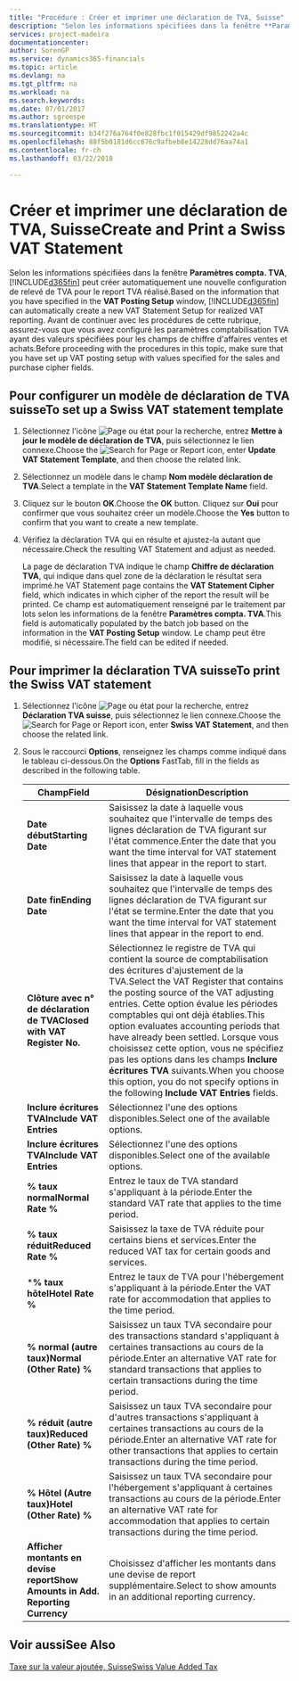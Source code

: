 ```yaml
---
title: "Procédure : Créer et imprimer une déclaration de TVA, Suisse"
description: "Selon les informations spécifiées dans la fenêtre **Paramètres compta. TVA**, [!INCLUDE[d365fin](../../includes/d365fin_md.md)] peut créer automatiquement une nouvelle configuration de relevé de TVA pour le report TVA réalisé. Avant de continuer avec les procédures de cette rubrique, assurez-vous que vous avez configuré les paramètres comptabilisation TVA ayant des valeurs spécifiées pour les champs de chiffre d'affaires ventes et achats."
services: project-madeira
documentationcenter: 
author: SorenGP
ms.service: dynamics365-financials
ms.topic: article
ms.devlang: na
ms.tgt_pltfrm: na
ms.workload: na
ms.search.keywords: 
ms.date: 07/01/2017
ms.author: sgroespe
ms.translationtype: HT
ms.sourcegitcommit: b34f276a764f0e828fbc1f015429df9852242a4c
ms.openlocfilehash: 88f5b0181d6cc676c9afbeb8e14228dd76aa74a1
ms.contentlocale: fr-ch
ms.lasthandoff: 03/22/2018

---
```

# <a name="create-and-print-a-swiss-vat-statement"></a><span data-ttu-id="77d68-104">Créer et imprimer une déclaration de TVA, Suisse</span><span class="sxs-lookup"><span data-stu-id="77d68-104">Create and Print a Swiss VAT Statement</span></span>
<span data-ttu-id="77d68-105">Selon les informations spécifiées dans la fenêtre **Paramètres compta. TVA**, [!INCLUDE[d365fin](../../includes/d365fin_md.md)] peut créer automatiquement une nouvelle configuration de relevé de TVA pour le report TVA réalisé.</span><span class="sxs-lookup"><span data-stu-id="77d68-105">Based on the information that you have specified in the **VAT Posting Setup** window, [!INCLUDE[d365fin](../../includes/d365fin_md.md)] can automatically create a new VAT Statement Setup for realized VAT reporting.</span></span> <span data-ttu-id="77d68-106">Avant de continuer avec les procédures de cette rubrique, assurez-vous que vous avez configuré les paramètres comptabilisation TVA ayant des valeurs spécifiées pour les champs de chiffre d'affaires ventes et achats.</span><span class="sxs-lookup"><span data-stu-id="77d68-106">Before proceeding with the procedures in this topic, make sure that you have set up VAT posting setup with values specified for the sales and purchase cipher fields.</span></span>  

## <a name="to-set-up-a-swiss-vat-statement-template"></a><span data-ttu-id="77d68-107">Pour configurer un modèle de déclaration de TVA suisse</span><span class="sxs-lookup"><span data-stu-id="77d68-107">To set up a Swiss VAT statement template</span></span>  

1.  <span data-ttu-id="77d68-108">Sélectionnez l'icône ![Page ou état pour la recherche](../../media/ui-search/search_small.png "icône Page ou état pour la recherche"), entrez **Mettre à jour le modèle de déclaration de TVA**, puis sélectionnez le lien connexe.</span><span class="sxs-lookup"><span data-stu-id="77d68-108">Choose the ![Search for Page or Report](../../media/ui-search/search_small.png "Search for Page or Report icon") icon, enter **Update VAT Statement Template**, and then choose the related link.</span></span>  
2.  <span data-ttu-id="77d68-109">Sélectionnez un modèle dans le champ **Nom modèle déclaration de TVA**.</span><span class="sxs-lookup"><span data-stu-id="77d68-109">Select a template in the **VAT Statement Template Name** field.</span></span>
3.  <span data-ttu-id="77d68-110">Cliquez sur le bouton **OK**.</span><span class="sxs-lookup"><span data-stu-id="77d68-110">Choose the **OK** button.</span></span> <span data-ttu-id="77d68-111">Cliquez sur **Oui** pour confirmer que vous souhaitez créer un modèle.</span><span class="sxs-lookup"><span data-stu-id="77d68-111">Choose the **Yes** button to confirm that you want to create a new template.</span></span>  
4.  <span data-ttu-id="77d68-112">Vérifiez la déclaration TVA qui en résulte et ajustez-la autant que nécessaire.</span><span class="sxs-lookup"><span data-stu-id="77d68-112">Check the resulting VAT Statement and adjust as needed.</span></span>  

     <span data-ttu-id="77d68-113">La page de déclaration TVA indique le champ **Chiffre de déclaration TVA**, qui indique dans quel zone de la déclaration le résultat sera imprimé.</span><span class="sxs-lookup"><span data-stu-id="77d68-113">he VAT Statement page contains the **VAT Statement Cipher** field, which indicates in which cipher of the report the result will be printed.</span></span> <span data-ttu-id="77d68-114">Ce champ est automatiquement renseigné par le traitement par lots selon les informations de la fenêtre **Paramètres compta. TVA**.</span><span class="sxs-lookup"><span data-stu-id="77d68-114">This field is automatically populated by the batch job based on the information in the **VAT Posting Setup** window.</span></span> <span data-ttu-id="77d68-115">Le champ peut être modifié, si nécessaire.</span><span class="sxs-lookup"><span data-stu-id="77d68-115">The field can be edited if needed.</span></span>  

## <a name="to-print-the-swiss-vat-statement"></a><span data-ttu-id="77d68-116">Pour imprimer la déclaration TVA suisse</span><span class="sxs-lookup"><span data-stu-id="77d68-116">To print the Swiss VAT statement</span></span>  

1.  <span data-ttu-id="77d68-117">Sélectionnez l'icône ![Page ou état pour la recherche](../../media/ui-search/search_small.png "Page ou état pour la recherche"), entrez **Déclaration TVA suisse**, puis sélectionnez le lien connexe.</span><span class="sxs-lookup"><span data-stu-id="77d68-117">Choose the ![Search for Page or Report](../../media/ui-search/search_small.png "Search for Page or Report icon") icon, enter **Swiss VAT Statement**, and then choose the related link.</span></span>  
2.  <span data-ttu-id="77d68-118">Sous le raccourci **Options**, renseignez les champs comme indiqué dans le tableau ci-dessous.</span><span class="sxs-lookup"><span data-stu-id="77d68-118">On the **Options** FastTab, fill in the fields as described in the following table.</span></span>  

    |<span data-ttu-id="77d68-119">Champ</span><span class="sxs-lookup"><span data-stu-id="77d68-119">Field</span></span>|<span data-ttu-id="77d68-120">Désignation</span><span class="sxs-lookup"><span data-stu-id="77d68-120">Description</span></span>|  
    |---------------------------------|---------------------------------------|  
    |<span data-ttu-id="77d68-121">**Date début**</span><span class="sxs-lookup"><span data-stu-id="77d68-121">**Starting Date**</span></span>|<span data-ttu-id="77d68-122">Saisissez la date à laquelle vous souhaitez que l'intervalle de temps des lignes déclaration de TVA figurant sur l'état commence.</span><span class="sxs-lookup"><span data-stu-id="77d68-122">Enter the date that you want the time interval for VAT statement lines that appear in the report to start.</span></span>|  
    |<span data-ttu-id="77d68-123">**Date fin**</span><span class="sxs-lookup"><span data-stu-id="77d68-123">**Ending Date**</span></span>|<span data-ttu-id="77d68-124">Saisissez la date à laquelle vous souhaitez que l'intervalle de temps des lignes déclaration de TVA figurant sur l'état se termine.</span><span class="sxs-lookup"><span data-stu-id="77d68-124">Enter the date that you want the time interval for VAT statement lines that appear in the report to end.</span></span>|  
    |<span data-ttu-id="77d68-125">**Clôture avec n° de déclaration de TVA**</span><span class="sxs-lookup"><span data-stu-id="77d68-125">**Closed with VAT Register No.**</span></span>|<span data-ttu-id="77d68-126">Sélectionnez le registre de TVA qui contient la source de comptabilisation des écritures d'ajustement de la TVA.</span><span class="sxs-lookup"><span data-stu-id="77d68-126">Select the VAT Register that contains the posting source of the VAT adjusting entries.</span></span> <span data-ttu-id="77d68-127">Cette option évalue les périodes comptables qui ont déjà établies.</span><span class="sxs-lookup"><span data-stu-id="77d68-127">This option evaluates accounting periods that have already been settled.</span></span> <span data-ttu-id="77d68-128">Lorsque vous choisissez cette option, vous ne spécifiez pas les options dans les champs **Inclure écritures TVA** suivants.</span><span class="sxs-lookup"><span data-stu-id="77d68-128">When you choose this option, you do not specify options in the following **Include VAT Entries** fields.</span></span>|  
    |<span data-ttu-id="77d68-129">**Inclure écritures TVA**</span><span class="sxs-lookup"><span data-stu-id="77d68-129">**Include VAT Entries**</span></span>|<span data-ttu-id="77d68-130">Sélectionnez l'une des options disponibles.</span><span class="sxs-lookup"><span data-stu-id="77d68-130">Select one of the available options.</span></span>|  
    |<span data-ttu-id="77d68-131">**Inclure écritures TVA**</span><span class="sxs-lookup"><span data-stu-id="77d68-131">**Include VAT Entries**</span></span>|<span data-ttu-id="77d68-132">Sélectionnez l'une des options disponibles.</span><span class="sxs-lookup"><span data-stu-id="77d68-132">Select one of the available options.</span></span>|  
    |<span data-ttu-id="77d68-133">**% taux normal**</span><span class="sxs-lookup"><span data-stu-id="77d68-133">**Normal Rate %**</span></span>|<span data-ttu-id="77d68-134">Entrez le taux de TVA standard s'appliquant à la période.</span><span class="sxs-lookup"><span data-stu-id="77d68-134">Enter the standard VAT rate that applies to the time period.</span></span>|  
    |<span data-ttu-id="77d68-135">**% taux réduit**</span><span class="sxs-lookup"><span data-stu-id="77d68-135">**Reduced Rate %**</span></span>|<span data-ttu-id="77d68-136">Saisissez la taxe de TVA réduite pour certains biens et services.</span><span class="sxs-lookup"><span data-stu-id="77d68-136">Enter the reduced VAT tax for certain goods and services.</span></span>|  
    |<span data-ttu-id="77d68-137">\***% taux hôtel**</span><span class="sxs-lookup"><span data-stu-id="77d68-137">**Hotel Rate %**</span></span>|<span data-ttu-id="77d68-138">Entrez le taux de TVA pour l'hébergement s'appliquant à la période.</span><span class="sxs-lookup"><span data-stu-id="77d68-138">Enter the VAT rate for accommodation that applies to the time period.</span></span>|  
    |<span data-ttu-id="77d68-139">**% normal (autre taux)**</span><span class="sxs-lookup"><span data-stu-id="77d68-139">**Normal (Other Rate) %**</span></span>|<span data-ttu-id="77d68-140">Saisissez un taux TVA secondaire pour des transactions standard s'appliquant à certaines transactions au cours de la période.</span><span class="sxs-lookup"><span data-stu-id="77d68-140">Enter an alternative VAT rate for standard transactions that applies to certain transactions during the time period.</span></span>|  
    |<span data-ttu-id="77d68-141">**% réduit (autre taux)**</span><span class="sxs-lookup"><span data-stu-id="77d68-141">**Reduced (Other Rate) %**</span></span>|<span data-ttu-id="77d68-142">Saisissez un taux TVA secondaire pour d'autres transactions s'appliquant à certaines transactions au cours de la période.</span><span class="sxs-lookup"><span data-stu-id="77d68-142">Enter an alternative VAT rate for other transactions that applies to certain transactions during the time period.</span></span>|  
    |<span data-ttu-id="77d68-143">**% Hôtel (Autre taux)**</span><span class="sxs-lookup"><span data-stu-id="77d68-143">**Hotel (Other Rate) %**</span></span>|<span data-ttu-id="77d68-144">Saisissez un taux TVA secondaire pour l'hébergement s'appliquant à certaines transactions au cours de la période.</span><span class="sxs-lookup"><span data-stu-id="77d68-144">Enter an alternative VAT rate for accommodation that applies to certain transactions during the time period.</span></span>|  
    |<span data-ttu-id="77d68-145">**Afficher montants en devise report**</span><span class="sxs-lookup"><span data-stu-id="77d68-145">**Show Amounts in Add. Reporting Currency**</span></span>|<span data-ttu-id="77d68-146">Choisissez d'afficher les montants dans une devise de report supplémentaire.</span><span class="sxs-lookup"><span data-stu-id="77d68-146">Select to show amounts in an additional reporting currency.</span></span>|  

## <a name="see-also"></a><span data-ttu-id="77d68-147">Voir aussi</span><span class="sxs-lookup"><span data-stu-id="77d68-147">See Also</span></span>  
 [<span data-ttu-id="77d68-148">Taxe sur la valeur ajoutée, Suisse</span><span class="sxs-lookup"><span data-stu-id="77d68-148">Swiss Value Added Tax</span></span>](swiss-value-added-tax.md)

